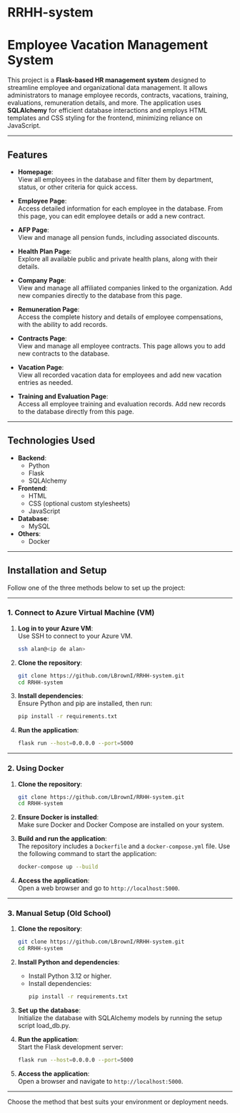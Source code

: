 # RRHH-system
# Employee Vacation Management System

This project is a **Flask-based HR management system** designed to streamline employee and organizational data management. It allows administrators to manage employee records, contracts, vacations, training, evaluations, remuneration details, and more. The application uses **SQLAlchemy** for efficient database interactions and employs HTML templates and CSS styling for the frontend, minimizing reliance on JavaScript.


---

## Features

- **Homepage**:  
  View all employees in the database and filter them by department, status, or other criteria for quick access.

- **Employee Page**:  
  Access detailed information for each employee in the database. From this page, you can edit employee details or add a new contract.

- **AFP Page**:  
  View and manage all pension funds, including associated discounts.

- **Health Plan Page**:  
  Explore all available public and private health plans, along with their details.

- **Company Page**:  
  View and manage all affiliated companies linked to the organization. Add new companies directly to the database from this page.

- **Remuneration Page**:  
  Access the complete history and details of employee compensations, with the ability to add records.

- **Contracts Page**:  
  View and manage all employee contracts. This page allows you to add new contracts to the database.

- **Vacation Page**:  
  View all recorded vacation data for employees and add new vacation entries as needed.

- **Training and Evaluation Page**:  
  Access all employee training and evaluation records. Add new records to the database directly from this page.


---

## Technologies Used

- **Backend**:
  - Python   
  - Flask
  - SQLAlchemy
- **Frontend**:
  - HTML
  - CSS (optional custom stylesheets)
  - JavaScript
- **Database**:
  - MySQL
- **Others**:
  - Docker

---


## Installation and Setup

Follow one of the three methods below to set up the project:

---

### 1. **Connect to Azure Virtual Machine (VM)**

1. **Log in to your Azure VM**:  
   Use SSH to connect to your Azure VM.  
   ```bash
   ssh alan@<ip de alan>
   ```

2. **Clone the repository**:  
   ```bash
   git clone https://github.com/LBrownI/RRHH-system.git
   cd RRHH-system
   ```

3. **Install dependencies**:  
   Ensure Python and pip are installed, then run:  
   ```bash
   pip install -r requirements.txt
   ```

4. **Run the application**:  
   ```bash
   flask run --host=0.0.0.0 --port=5000
   ```

---

### 2. **Using Docker**

1. **Clone the repository**:  
   ```bash
   git clone https://github.com/LBrownI/RRHH-system.git
   cd RRHH-system
   ```

2. **Ensure Docker is installed**:  
   Make sure Docker and Docker Compose are installed on your system.  

3. **Build and run the application**:  
   The repository includes a `Dockerfile` and a `docker-compose.yml` file. Use the following command to start the application:  
   ```bash
   docker-compose up --build
   ```

4. **Access the application**:  
   Open a web browser and go to `http://localhost:5000`.

---

### 3. **Manual Setup (Old School)**

1. **Clone the repository**:  
   ```bash
   git clone https://github.com/LBrownI/RRHH-system.git
   cd RRHH-system
   ```

2. **Install Python and dependencies**:  
   - Install Python 3.12 or higher.  
   - Install dependencies:  
     ```bash
     pip install -r requirements.txt
     ```

3. **Set up the database**:  
   Initialize the database with SQLAlchemy models by running the setup script load_db.py.  

4. **Run the application**:  
   Start the Flask development server:  
   ```bash
   flask run --host=0.0.0.0 --port=5000
   ```

5. **Access the application**:  
   Open a browser and navigate to `http://localhost:5000`.

---

Choose the method that best suits your environment or deployment needs.
```


